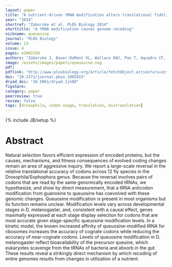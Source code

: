 ```yaml
---
layout: paper
title: "A nutrient-driven tRNA modification alters translational fidelity and genome-wide protein coding across an animal genus"
year: "2014"
shortref: "Zaborske et al. PLOS Biology 2014"
shorttitle: "A tRNA modification causes genome recoding"
nickname: queuosine
journal: "PLOS Biology"
volume: 13
issue: 4
pages: e1002150
authors: "Zaborske J, Bauer-DuMont VL, Wallace EWJ, Pan T, Aquadro CF, and Drummond DA"
image: /assets/images/papers/queuosine.svg
pdf:
pdflink: "http://www.plosbiology.org/article/fetchObject.action?uri=info%3Adoi%2F10.1371%2Fjournal.pbio.1002015&representation=PDF"
doi: "10.1371/journal.pbio.1002015"
dryad_doi: "10.5061/dryad.1jn88"
figshare: 
category: paper
peerreview: true
review: false
tags: [drosophila, codon usage, translation, mistranslation]
---
```

{% include JB/setup %}

# Abstract

Natural selection favors efficient expression of encoded proteins, but the causes, mechanisms, and fitness consequences of evolved coding changes remain an area of aggressive inquiry. We report a large-scale reversal in the relative translational accuracy of codons across 12 fly species in the Drosophila/Sophophora genus. Because the reversal involves pairs of codons that are read by the same genomically encoded tRNAs, we hypothesize, and show by direct measurement, that a tRNA anticodon modification from guanosine to queuosine has coevolved with these genomic changes. Queuosine modification is present in most organisms but its function remains unclear. Modification levels vary across developmental stages in D. melanogaster, and, consistent with a causal effect, genes maximally expressed at each stage display selection for codons that are most accurate given stage-specific queuosine modification levels. In a kinetic model, the known increased affinity of queuosine-modified tRNA for ribosomes increases the accuracy of cognate codons while reducing the accuracy of near-cognate codons. Levels of queuosine modification in D. melanogaster reflect bioavailability of the precursor queuine, which eukaryotes scavenge from the tRNAs of bacteria and absorb in the gut. These results reveal a strikingly direct mechanism by which recoding of entire genomes results from changes in utilization of a nutrient.